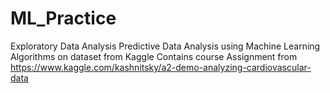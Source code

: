 # ML_Practice
Exploratory Data Analysis 
Predictive Data Analysis using Machine Learning Algorithms on dataset from Kaggle
Contains course Assignment from https://www.kaggle.com/kashnitsky/a2-demo-analyzing-cardiovascular-data
